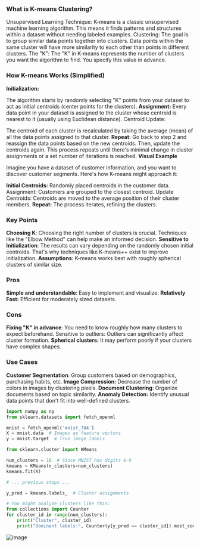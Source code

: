 ### What is K-means Clustering?

Unsupervised Learning Technique: K-means is a classic unsupervised machine learning algorithm. This means it finds patterns and structures within a dataset without needing labeled examples.
Clustering: The goal is to group similar data points together into clusters. Data points within the same cluster will have more similarity to each other than points in different clusters.
The "K": The "K" in K-means represents the number of clusters you want the algorithm to find. You specify this value in advance.
### How K-means Works (Simplified)

**Initialization:**

The algorithm starts by randomly selecting "K" points from your dataset to act as initial centroids (center points for the clusters).
**Assignment:**
Every data point in your dataset is assigned to the cluster whose centroid is nearest to it (usually using Euclidean distance).
Centroid Update:

The centroid of each cluster is recalculated by taking the average (mean) of all the data points assigned to that cluster.
**Repeat:**
Go back to step 2 and reassign the data points based on the new centroids. Then, update the centroids again. This process repeats until there's minimal change in cluster assignments or a set number of iterations is reached.
**Visual Example**

Imagine you have a dataset of customer information, and you want to discover customer segments. Here's how K-means might approach it:

**Initial Centroids:** Randomly placed centroids in the customer data.
Assignment: Customers are grouped to the closest centroid.
Update Centroids: Centroids are moved to the average position of their cluster members.
**Repeat:** The process iterates, refining the clusters.
### Key Points

**Choosing K**: Choosing the right number of clusters is crucial. Techniques like the "Elbow Method" can help make an informed decision.
**Sensitive to Initialization**: The results can vary depending on the randomly chosen initial centroids. That's why techniques like K-means++ exist to improve initialization.
**Assumptions**: K-means works best with roughly spherical clusters of similar size.
### Pros

**Simple and understandable**: Easy to implement and visualize.
**Relatively Fast:** Efficient for moderately sized datasets.
### Cons

**Fixing "K" in advance**: You need to know roughly how many clusters to expect beforehand.
Sensitive to outliers: Outliers can significantly affect cluster formation.
**Spherical clusters:** It may perform poorly if your clusters have complex shapes.
### Use Cases
**Customer Segmentation**: Group customers based on demographics, purchasing habits, etc.
**Image Compression:** Decrease the number of colors in images by clustering pixels.
**Document Clustering**: Organize documents based on topic similarity.
**Anomaly Detection:** Identify unusual data points that don't fit into well-defined clusters.
```python
import numpy as np
from sklearn.datasets import fetch_openml

mnist = fetch_openml('mnist_784') 
X = mnist.data  # Images as feature vectors
y = mnist.target  # True image labels
```
```python
from sklearn.cluster import KMeans

num_clusters = 10  # Since MNIST has digits 0-9
kmeans = KMeans(n_clusters=num_clusters)
kmeans.fit(X)  
```
```python
# ... previous steps ...

y_pred = kmeans.labels_  # Cluster assignments

# You might analyze clusters like this:
from collections import Counter
for cluster_id in range(num_clusters):
    print("Cluster", cluster_id)
    print("Dominant labels:", Counter(y[y_pred == cluster_id]).most_common(3))
```
![image](https://github.com/ShreeshaBhat1004/Marvel_level_2/assets/111550331/f4401b2e-9271-4b65-8582-337ce13712e2)

